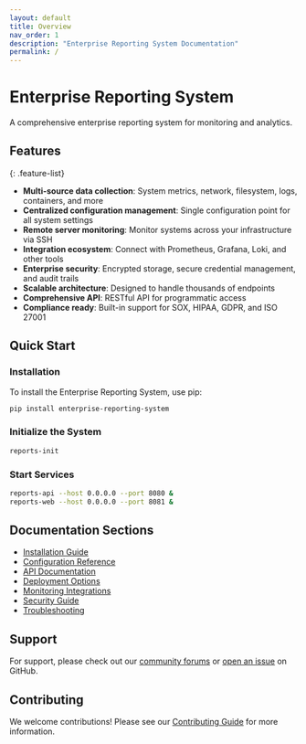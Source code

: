 ```yaml
---
layout: default
title: Overview
nav_order: 1
description: "Enterprise Reporting System Documentation"
permalink: /
---
```


# Enterprise Reporting System

A comprehensive enterprise reporting system for monitoring and analytics.

## Features

{: .feature-list}

- **Multi-source data collection**: System metrics, network, filesystem, logs, containers, and more
- **Centralized configuration management**: Single configuration point for all system settings  
- **Remote server monitoring**: Monitor systems across your infrastructure via SSH
- **Integration ecosystem**: Connect with Prometheus, Grafana, Loki, and other tools
- **Enterprise security**: Encrypted storage, secure credential management, and audit trails
- **Scalable architecture**: Designed to handle thousands of endpoints
- **Comprehensive API**: RESTful API for programmatic access
- **Compliance ready**: Built-in support for SOX, HIPAA, GDPR, and ISO 27001

## Quick Start

### Installation

To install the Enterprise Reporting System, use pip:

```bash
pip install enterprise-reporting-system
```

### Initialize the System

```bash
reports-init
```

### Start Services

```bash
reports-api --host 0.0.0.0 --port 8080 &
reports-web --host 0.0.0.0 --port 8081 &
```

## Documentation Sections

- [Installation Guide](installation-guide)
- [Configuration Reference](configuration-reference)
- [API Documentation](api-documentation)
- [Deployment Options](deployment-options)
- [Monitoring Integrations](monitoring-integrations)
- [Security Guide](security-guide)
- [Troubleshooting](troubleshooting)

## Support

For support, please check out our [community forums](https://github.com/your-org/enterprise-reporting/discussions) or [open an issue](https://github.com/your-org/enterprise-reporting/issues) on GitHub.

## Contributing

We welcome contributions! Please see our [Contributing Guide](contributing) for more information.